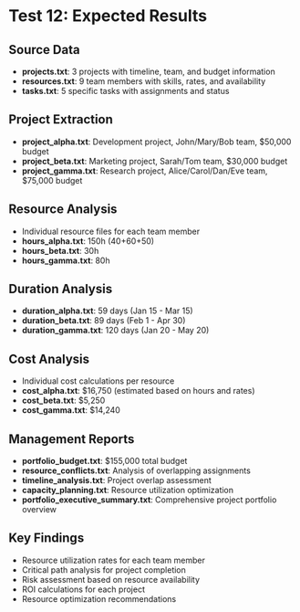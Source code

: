 # Test 12: Expected Results

## Source Data
- **projects.txt**: 3 projects with timeline, team, and budget information
- **resources.txt**: 9 team members with skills, rates, and availability
- **tasks.txt**: 5 specific tasks with assignments and status

## Project Extraction
- **project_alpha.txt**: Development project, John/Mary/Bob team, $50,000 budget
- **project_beta.txt**: Marketing project, Sarah/Tom team, $30,000 budget  
- **project_gamma.txt**: Research project, Alice/Carol/Dan/Eve team, $75,000 budget

## Resource Analysis
- Individual resource files for each team member
- **hours_alpha.txt**: 150h (40+60+50)
- **hours_beta.txt**: 30h
- **hours_gamma.txt**: 80h

## Duration Analysis
- **duration_alpha.txt**: 59 days (Jan 15 - Mar 15)
- **duration_beta.txt**: 89 days (Feb 1 - Apr 30)
- **duration_gamma.txt**: 120 days (Jan 20 - May 20)

## Cost Analysis
- Individual cost calculations per resource
- **cost_alpha.txt**: $16,750 (estimated based on hours and rates)
- **cost_beta.txt**: $5,250
- **cost_gamma.txt**: $14,240

## Management Reports
- **portfolio_budget.txt**: $155,000 total budget
- **resource_conflicts.txt**: Analysis of overlapping assignments
- **timeline_analysis.txt**: Project overlap assessment
- **capacity_planning.txt**: Resource utilization optimization
- **portfolio_executive_summary.txt**: Comprehensive project portfolio overview

## Key Findings
- Resource utilization rates for each team member
- Critical path analysis for project completion
- Risk assessment based on resource availability
- ROI calculations for each project
- Resource optimization recommendations